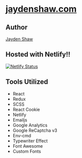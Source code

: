 # [jaydenshaw.com](https://jaydenshaw.com)

## Author
[Jayden Shaw](https://github.com/jshaw990/)

## Hosted with Netlify!! 

[![Netlify Status](https://api.netlify.com/api/v1/badges/f19e53ab-4935-40b6-aa7f-59f35fa00d66/deploy-status)](https://app.netlify.com/sites/quirky-ramanujan-2db5da/deploys)

## Tools Utilized
- React
- Redux
- SCSS
- React Cookie
- Netlify
- Emailjs
- Google Analytics
- Google ReCaptcha v3
- Env-cmd
- Typewriter Effect
- Font Awesome
- Custom Fonts 